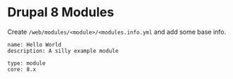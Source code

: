 # Drupal 8 Modules

Create `/web/modules/<module>/<modules.info.yml` and add some base info.

```
name: Hello World
description: A silly example module

type: module
core: 8.x
```
